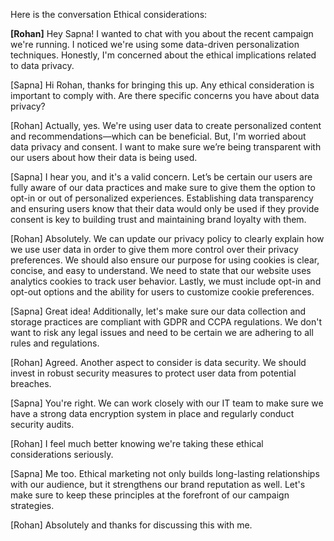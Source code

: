 Here is the conversation Ethical considerations:

**[Rohan]** Hey Sapna! I wanted to chat with you about the recent campaign we're running. 
I noticed we're using some data-driven personalization techniques. 
Honestly, I'm concerned about the ethical implications related to data privacy.

[Sapna] Hi Rohan, thanks for bringing this up.  Any ethical consideration is important 
to comply with. Are there specific concerns you have about data privacy?

[Rohan] Actually, yes. We're using user data to create personalized content and 
recommendations—which can be beneficial. But, I'm worried about data privacy and consent. 
I want to make sure we’re being transparent with our users about how their data is being
used.  

[Sapna] I hear you, and it's a valid concern. Let’s be certain our users are fully aware 
of our data practices and make sure to give them the option to opt-in or out of personalized 
experiences. Establishing data transparency and ensuring users know that their data would 
only be used if they provide consent is key to building trust and maintaining brand loyalty 
with them.

[Rohan] Absolutely. We can update our privacy policy to clearly explain how we use user data 
in order to give them more control over their privacy preferences. We should also ensure our 
purpose for using cookies is clear, concise, and easy to understand. We need to state that 
our website uses analytics cookies to track user behavior. Lastly, we must include opt-in and 
opt-out options and the ability for users to customize cookie preferences.

[Sapna] Great idea! Additionally, let's make sure our data collection and storage practices 
are compliant with GDPR and CCPA regulations. We don't want to risk any legal issues and 
need to be certain we are adhering to all rules and regulations.  

[Rohan] Agreed. Another aspect to consider is data security. We should invest in robust 
security measures to protect user data from potential breaches.

[Sapna] You're right. We can work closely with our IT team to make sure we have a strong data
encryption system in place and regularly conduct security audits.

[Rohan] I feel much better knowing we're taking these ethical considerations seriously.

[Sapna] Me too. Ethical marketing not only builds long-lasting relationships with our audience, 
but it strengthens our brand reputation as well. Let's make sure to keep these principles at 
the forefront of our campaign strategies.

[Rohan] Absolutely and thanks for discussing this with me.

